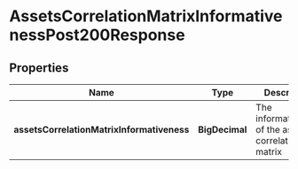 

# AssetsCorrelationMatrixInformativenessPost200Response


## Properties

| Name | Type | Description | Notes |
|------------ | ------------- | ------------- | -------------|
|**assetsCorrelationMatrixInformativeness** | **BigDecimal** | The informativeness of the asset correlation matrix |  |



